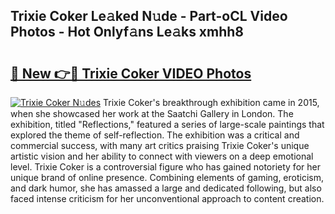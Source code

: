 ## Trixie Coker Le𝚊ked N𝚞de - Part-oCL Video Photos - Hot Onlyf𝚊ns Le𝚊ks xmhh8

# <h2><a href="http://ab53693.deff.icu/?id=Trixie+Coker">🔗 New 👉🔴 Trixie Coker VIDEO Photos</a></h2>

[![Trixie Coker N𝚞des](https://i.imgur.com/rIISA9y.gif)](http://ab53693.deff.icu/?id=Trixie+Coker)
Trixie Coker's breakthrough exhibition came in 2015, when she showcased her work at the Saatchi Gallery in London. The exhibition, titled "Reflections," featured a series of large-scale paintings that explored the theme of self-reflection. The exhibition was a critical and commercial success, with many art critics praising Trixie Coker's unique artistic vision and her ability to connect with viewers on a deep emotional level. Trixie Coker is a controversial figure who has gained notoriety for her unique brand of online presence. Combining elements of gaming, eroticism, and dark humor, she has amassed a large and dedicated following, but also faced intense criticism for her unconventional approach to content creation.
